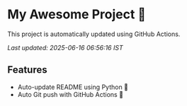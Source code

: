 # My Awesome Project 🚀

This project is automatically updated using GitHub Actions.

_Last updated: 2025-06-16 06:56:16 IST_

## Features
- Auto-update README using Python 🐍
- Auto Git push with GitHub Actions 🤖
